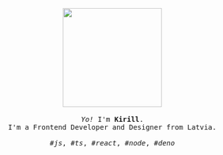 <p align="center">

  <br>
  <br>
  
  <img width="200" src="https://kirlovon.github.io/Kirlovon/cat.gif">
 
  <br>
  <br>
  
  <samp>
    <i>Yo!</i> I'm <b>Kirill</b>.
    <br> 
    I'm a Frontend Developer and Designer from Latvia.
    <br>
    <br>
    <i>#js</i>, <i>#ts</i>, <i>#react</i>, <i>#node</i>, <i>#deno</i>
  </samp>
  
  <br>
  <br>
  <br>
  
</p>
